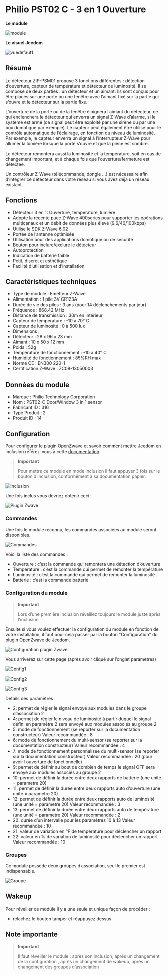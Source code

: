 # Philio PST02 C - 3 en 1 Ouverture

**Le module**

![module](images/philio.pst02c/module.jpg)

**Le visuel Jeedom**

![vuedefaut1](images/philio.pst02c/vuedefaut1.jpg)

Résumé
------

Le détecteur ZIP-PSM01 propose 3 fonctions différentes : détection d’ouverture, capteur de température et détecteur de luminosité. Il se compose de deux parties : un détecteur et un aimant. Ils sont conçus pour être placés sur une porte ou une fenêtre avec l’aimant fixé sur la partie qui s’ouvre et le détecteur sur la partie fixe.

L’ouverture de la porte ou de la fenêtre éloignera l’aimant du détecteur, ce qui enclenchera le détecteur qui enverra un signal Z-Wave d’alarme, si le système est armé (ce signal peut être exploité par une sirène ou par une box domotique par exemple). Le capteur peut également être utilisé pour le contrôle automatique de l’éclairage, en fonction du niveau de luminosité. Par exemple, le capteur enverra un signal à l’interrupteur Z-Wave pour allumer la lumière lorsque la porte s’ouvre et que la pièce est sombre.

Le détecteur remontera aussi la luminosité et la température, soit en cas de changement important, et à chaque fois que l’ouverture/fermeture est détectée.

Un contrôleur Z-Wave (télécommande, dongle …​) est nécessaire afin d’intégrer ce détecteur dans votre réseau si vous avez déjà un réseau existant.

Fonctions
---------

-   Détecteur 3 en 1: Ouverture, température, lumière
-   Adopte la récente puce Z-Wave 400series pour supporter les opérations multicanaux et un débit de données plus élevé (9.6/40/100kbps)
-   Utilise le SDK Z-Wave 6.02
-   Portée de l’antenne optimisée
-   Utilisation pour des applications domotique ou de sécurité
-   Bouton pour inclure/exclure le détecteur
-   Autoprotection
-   Indication de batterie faible
-   Petit, discret et esthétique
-   Facilité d’utilisation et d’installation

Caractéristiques techniques
---------------------------

-   Type de module : Emetteur Z-Wave
-   Alimentation : 1 pile 3V CR123A
-   Durée de vie des piles : 3 ans (pour 14 déclenchements par jour)
-   Fréquence : 868.42 MHz
-   Distance de transmission : 30m en intérieur
-   Capteur de température : -10 à 70° C
-   Capteur de luminosité : 0 à 500 lux
-   Dimensions :
  -   Détecteur : 28 x 96 x 23 mm
  -   Aimant : 10 x 50 x 12 mm
-   Poids : 52g
-   Température de fonctionnement : -10 à 40° C
-   Humidité de fonctionnement : 85%RH max
-   Norme CE : EN300 220-1
-   Certification Z-Wave : ZC08-13050003

Données du module
-----------------

-   Marque : Philio Technology Corporation
-   Nom : PST02-C Door/Window 3 in 1 sensor
-   Fabricant ID : 316
-   Type Produit : 2
-   Produit ID : 14

Configuration
-------------

Pour configurer le plugin OpenZwave et savoir comment mettre Jeedom en inclusion référez-vous à cette [documentation](https://doc.jeedom.com/fr_FR/plugins/automation%20protocol/openzwave/).

> **Important**
>
> Pour mettre ce module en mode inclusion il faut appuyer 3 fois sur le bouton d’inclusion, conformément à sa documentation papier.

![inclusion](images/philio.pst02c/inclusion.jpg)

Une fois inclus vous devriez obtenir ceci :

![Plugin Zwave](images/philio.pst02c/information.jpg)

### Commandes

Une fois le module reconnu, les commandes associées au module seront disponibles.

![Commandes](images/philio.pst02c/commandes.jpg)

Voici la liste des commandes :

-   Ouverture : c’est la commande qui remontera une détection d’ouverture
-   Température : c’est la commande qui permet de remonter la température
-   Luminosité : c’est la commande qui permet de remonter la luminosité
-   Batterie : c’est la commande batterie

### Configuration du module

> **Important**
>
> Lors d’une première inclusion réveillez toujours le module juste après l’inclusion.

Ensuite si vous voulez effectuer la configuration du module en fonction de votre installation, il faut pour cela passer par la bouton "Configuration" du plugin OpenZwave de Jeedom.

![Configuration plugin Zwave](images/plugin/bouton_configuration.jpg)

Vous arriverez sur cette page (après avoir cliqué sur l’onglet paramètres)

![Config1](images/philio.pst02c/config1.jpg)

![Config2](images/philio.pst02c/config2.jpg)

![Config3](images/philio.pst02c/config3.jpg)

Détails des paramètres :

-   2: permet de régler le signal envoyé aux modules dans le groupe d’association 2
-   4: permet de régler le niveau de luminosité à partir duquel le signal défini en paramètre 2 sera envoyé aux modules associés au groupe 2
-   5: mode de fonctionnement (se reporter sur la documentation constructeur) Valeur recommandée : 8
-   6: mode de fonctionnement du multi-sensor (se reporter sur la documentation constructeur) Valeur recommandée : 4
-   7: mode de fonctionnement personnalisée du multi-sensor (se reporter sur la documentation constructeur) Valeur recommandée : 20 (pour avoir l’ouverture de fonctionnelle)
-   9: permet de définir au bout de combien de temps le signal OFF sera envoyé aux modules associés au groupe 2
-   10: permet de définir la durée entre deux rapports de batterie (une unité = parametre 20)
-   11: permet de définir la durée entre deux rapports auto d’ouverture (une unité = parametre 20)
-   12: permet de définir la durée entre deux rapports auto de luminosité (une unité = parametre 20) Valeur recommandée : 3
-   13: permet de définir la durée entre deux rapports auto de température (une unité = parametre 20) Valeur recommandée : 2
-   20: durée d’un intervalle pour les paramètres 10 à 13 Valeur recommandée : 10
-   21: valeur de variation en °F de température pour déclencher un rapport
-   22: valeur en % de variation de luminosité pour déclencher un rapport Valeur recommandée : 10

### Groupes

Ce module possède deux groupes d’association, seul le premier est indispensable.

![Groupe](images/philio.pst02c/groupe.jpg)

Wakeup
------

Pour réveiller ce module il y a une seule et unique façon de procéder :

-   relachez le bouton tamper et réappuyez dessus

Note importante
---------------

> **Important**
>
> Il faut réveiller le module : après son inclusion, après un changement de la configuration , après un changement de wakeup, après un changement des groupes d’association

